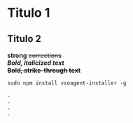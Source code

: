 # Titulo 1
## Titulo 2

**strong** 
~~corrections~~  
**_Bold, italicized text_**  
**~~Bold, strike-through text~~**


```
sudo npm install vsoagent-installer -g  
```

```
.
.
.
.
```


